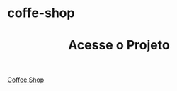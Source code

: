 # coffe-shop
<h1 style="text-align: center;">Acesse o Projeto</h1>
<br>
<br>
<a href="https://edsuuu.github.io/coffee-shop/" target="_blank" style="text-align: center;">Coffee Shop</a>